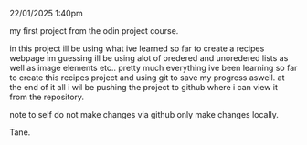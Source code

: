 22/01/2025  1:40pm

my first project from the odin project course.

in this project ill be using what ive learned so far to create a recipes webpage im guessing ill be using alot of oredered and unoredered lists as well as image elements etc.. pretty much everything ive been learning so far to create this recipes project and using git to save my progress aswell.
at the end of it all i wil be pushing the project to github where i can view it from the repository.

note to self do not make changes via github only make changes locally.

Tane.
